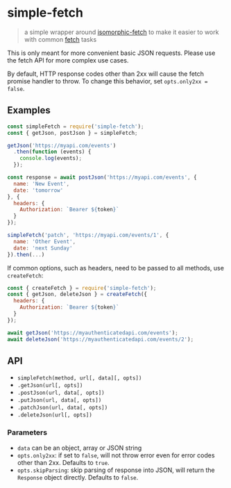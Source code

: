 # simple-fetch
> a simple wrapper around [isomorphic-fetch](matthew-andrews/isomorphic-fetch) to make it easier to work with common [fetch](github/fetch) tasks

This is only meant for more convenient basic JSON requests. Please use the fetch API for more complex use cases.

By default, HTTP response codes other than 2xx will cause the fetch promise handler to throw. To change this behavior, set `opts.only2xx = false`.

## Examples

```js
const simpleFetch = require('simple-fetch');
const { getJson, postJson } = simpleFetch;

getJson('https://myapi.com/events')
  .then(function (events) {
    console.log(events);
  });

const response = await postJson('https://myapi.com/events', {
  name: 'New Event',
  date: 'tomorrow'
}, {
  headers: {
    Authorization: `Bearer ${token}`
  }
});

simpleFetch('patch', 'https://myapi.com/events/1', {
  name: 'Other Event',
  date: 'next Sunday'
}).then(...)
```

If common options, such as headers, need to be passed to all methods, use `createFetch`:

```js
const { createFetch } = require('simple-fetch');
const { getJson, deleteJson } = createFetch({
  headers: {
    Authorization: `Bearer ${token}`
  }
});

await getJson('https://myauthenticatedapi.com/events');
await deleteJson('https://myauthenticatedapi.com/events/2');

```

## API

- `simpleFetch(method, url[, data][, opts])`
- `.getJson(url[, opts])`
- `.postJson(url, data[, opts])`
- `.putJson(url, data[, opts])`
- `.patchJson(url, data[, opts])`
- `.deleteJson(url[, opts])`

### Parameters
- `data` can be an object, array or JSON string
- `opts.only2xx`: if set to `false`, will not throw error even for error codes other than 2xx. Defaults to `true`.
- `opts.skipParsing`: skip parsing of response into JSON, will return the `Response` object directly. Defaults to `false`.
